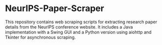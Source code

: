 # NeurIPS-Paper-Scraper
This repository contains web scraping scripts for extracting research paper details from the NeurIPS conference website. It includes a Java implementation with a Swing GUI and a Python version using aiohttp and Tkinter for asynchronous scraping.
